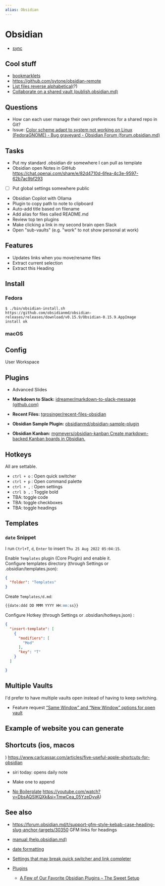 ```yaml
---
alias: Obsidian
---
```

# Obsidian

- [sync](sync.md)


## Cool stuff

- [bookmarklets](bookmarklets.md)
- https://github.com/sytone/obsidian-remote
- [List files reverse alphabetical](List%20files%20reverse%20alphabetical.md)(?)
- [Collaborate on a shared vault (publish.obsidian.md)](https://publish.obsidian.md/)
## Questions

- How can each user manage their own preferences for a shared repo in Git?
- Issue: [Color scheme adapt to system not working on Linux (FedoraGNOME) - Bug graveyard - Obsidian Forum (forum.obsidian.md)](https://forum.obsidian.md/t/color-scheme-adapt-to-system-not-working-on-linux-fedora-gnome/38743/40)

## Tasks

- Put my standard .obsidian dir somewhere I can pull as template
- Obsidian open Notes in GitHub https://chat.openai.com/share/e/82d4710d-6fea-4c3e-9597-62b7ac9bf293
- [ ] Put global settings somewhere public
- Obsidian Copilot with Ollama
- Plugin to copy path to note to clipboard
- Auto-add title based on filename
- Add alias for files called README.md
- Review top ten plugins
- Make clicking a link in my second brain open Slack
- Open "sub-vaults" (e.g. "work" to not show personal at work)

## Features

- Updates links when you move/rename files
- Extract current selection
- Extract this Heading

## Install

### Fedora

```shell
$ ./bin/obsidian-install.sh
https://github.com/obsidianmd/obsidian-releases/releases/download/v0.15.9/Obsidian-0.15.9.AppImage
install ok
```

### macOS




## Config

User
Workspace

## Plugins

- Advanced Slides
- **Markdown to Slack:** [idreamer/markdown-to-slack-message (github.com)](https://github.com/idreamer/markdown-to-slack-message)
- **Recent Files:** [tgrosinger/recent-files-obsidian](https://github.com/tgrosinger/recent-files-obsidian)

- **Obsidian Sample Plugin:** [obsidianmd/obsidian-sample-plugin](https://github.com/obsidianmd/obsidian-sample-plugin)
- **Obsidian Kanban:** [mgmeyers/obsidian-kanban Create markdown-backed Kanban boards in Obsidian.](https://github.com/mgmeyers/obsidian-kanban)

## Hotkeys

All are settable.

- `ctrl + o` : Open quick switcher
- `ctrl + p` : Open command palette
- `ctrl + ,` : Open settings
- `ctrl b ,` : Toggle bold
- TBA: toggle code
- TBA: toggle checkboxes
- TBA: toggle headings




## Templates

### `date` Snippet

I run `Ctrl+T`,  `d`,  `Enter` to insert `Thu 25 Aug 2022 05:04:15`.

Enable `Templates` plugin (Core Plugin) and enable it.  
Configure templates directory (through Settings or  .obsidian/templates.json):

```json
{
  "folder": "Templates"
}
```

 Create `Templates/d.md`:

```markdown
{{date:ddd DD MMM YYYY HH:mm:ss}}
```

Configure Hotkey (through Settings or .obsidian/hotkeys.json) :

```json
{
  "insert-template": [
    {
      "modifiers": [
        "Mod"
      ],
      "key": "T"
    }
  ]

}
```

## Multiple Vaults

I'd prefer to have multiple vaults open instead of having to keep switching.

- Feature request  [“Same Window” and “New Window” options for open vault](https://forum.obsidian.md/t/same-window-and-new-window-options-for-open-vault/4074)

## Example of website you can generate



## Shortcuts (ios, macos
)
https://www.carlcassar.com/articles/five-useful-apple-shortcuts-for-obsidian

- siri today: opens daily note
- Make one to append

- [No Boilerplate]()
https://youtube.com/watch?v=DbsAQSIKQXk&si=TmwCea_05YzeDyvA)

## See also

- https://forum.obsidian.md/t/support-gfm-style-kebab-case-heading-slug-anchor-targets/30350 GFM links for headings
- [manual (help.obsidian.md)](https://help.obsidian.md/)
- [date formatting](https://momentjs.com/docs/#/displaying/format/)

- [Settings that may break quick switcher and link completer](obsidian-settings-that-may-break-quick-switcher-and-link-completer.md)

- [Plugins](plugins/README.md)
  - [A Few of Our Favorite Obsidian Plugins – The Sweet Setup](https://thesweetsetup.com/our-favorite-obsidian-plugins/)